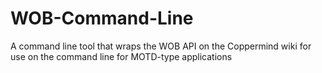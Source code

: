 # WOB-Command-Line
A command line tool that wraps the WOB API on the Coppermind wiki for use on the command line for MOTD-type applications
